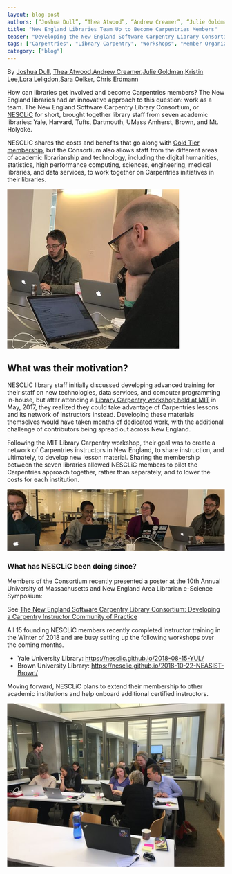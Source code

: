 ```yaml
---
layout: blog-post
authors: [“Joshua Dull”, “Thea Atwood”, “Andrew Creamer”, “Julie Goldman”, “Kristin Lee”, “Lora Leligdon”, “Sara Oelker”, “Chris Erdmann”]
title: "New England Libraries Team Up to Become Carpentries Members"
teaser: "Developing the New England Software Carpentry Library Consortium and a Community of Practice"
tags: ["Carpentries", "Library Carpentry", "Workshops", "Member Organization", "Consortium", "New England"]
category: ["blog"]
---
```


By [Joshua Dull](https://github.com/JoshuaDull), [Thea Atwood](https://twitter.com/librarianthea),[Andrew Creamer](https://twitter.com/andydrewcreamer),[Julie Goldman](https://twitter.com/jgolds2),[Kristin Lee](https://twitter.com/kristydawnl),[Lora Leligdon](https://github.com/leligdon),[Sara Oelker](https://twitter.com/sarahoelker), [Chris Erdmann](https://twitter.com/libcce)


How can libraries get involved and become Carpentries members? The New England libraries had an innovative approach to this question: work as a team. The New England Software Carpentry Library Consortium, or [NESCLiC](https://nesclic.github.io/home/) for short, brought together library staff from seven academic libraries: Yale, Harvard, Tufts, Dartmouth, UMass Amherst, Brown, and Mt. Holyoke.  

NESCLiC shares the costs and benefits that go along with [Gold Tier membership](https://carpentries.org/membership/), but the Consortium also allows staff from the different areas of academic librarianship and technology, including the digital humanities, statistics, high performance computing, sciences, engineering, medical libraries, and data services, to work together on Carpentries initiatives in their libraries.

![Instructor training workshop at Brown](/img/brown-it.jpg)    

## What was their motivation?

NESCLiC library staff initially discussed developing advanced training for their staff on new technologies, data services, and computer programming in-house, but after attending a [Library Carpentry workshop held at MIT](https://weaverbel.github.io/2017-05-11-lc-boston/) in May,  2017, they realized they could take advantage of Carpentries lessons and its network of instructors instead. Developing these materials themselves would have taken months of dedicated work, with the additional challenge of contributors being spread out across New England. 

Following the MIT Library Carpentry workshop, their goal was to create a network of Carpentries instructors in New England, to share instruction, and ultimately, to develop new lesson material. Sharing the membership between the seven libraries allowed NESCLiC members to pilot the Carpentries approach together, rather than separately, and to lower the costs for each institution.

![Instructor training workshop at Brown](/img/brown-it-2.jpg)   

### What has NESCLiC been doing since?

Members of the Consortium recently presented a poster at the 10th Annual University of Massachusetts and New England Area Librarian e-Science Symposium:

See [The New England Software Carpentry Library Consortium: Developing a Carpentry Instructor Community of Practice](https://github.com/LibraryCarpentry/governance/blob/master/posters/lc-nesclic-new-england-libraries-consortium-escience-symposium-2018-poster.pdf)

All 15 founding NESCLiC members recently completed instructor training in the Winter of 2018 and are busy setting up the following workshops over the coming months. 

- Yale University Library: https://nesclic.github.io/2018-08-15-YUL/ 
- Brown University Library: https://nesclic.github.io/2018-10-22-NEASIST-Brown/

Moving forward, NESCLiC plans to extend their membership to other academic institutions and help onboard additional certified instructors.

![Library Carpentry workshop at Yale](/img/yale-lc.jpg) 
